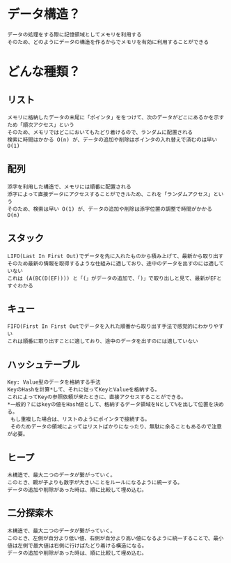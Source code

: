 # データ構造？  
    データの処理をする際に記憶領域としてメモリを利用する
    そのため、どのようにデータの構造を作るからでメモリを有効に利用することができる

# どんな種類？  
## リスト  
    メモリに格納したデータの末尾に「ポインタ」ををつけて、次のデータがどこにあるかを示すため「順次アクセス」という
    そのため、メモリではどこにおいてもたどり着けるので、ランダムに配置される
    検索に時間はかかる O(n) が、データの追加や削除はポインタの入れ替えで済むのは早い O(1) 
## 配列  
    添字を利用した構造で、メモリには順番に配置される
    添字によって直接データにアクセスすることができルため、これを「ランダムアクセス」という
    そのため、検索は早い O(1) が、データの追加や削除は添字位置の調整で時間がかかる O(n)
## スタック
    LIFO(Last In First Out)でデータを先に入れたものから積み上げて、最新から取り出す
    そのため最新の情報を取得するような仕組みに適しており、途中のデータを出すのには適していない
    これは (A(BC(D(EF)))) と「(」がデータの追加で、「)」で取り出しと見て、最新がEFとすぐわかる
## キュー
    FIFO(First In First Outでデータを入れた順番から取り出す手法で感覚的にわかりやすい
    これは順番に取り出すことに適しており、途中のデータを出すのには適していない
## ハッシュテーブル
    Key: Value型のデータを格納する手法
    KeyのHashを計算*して、それに従ってKeyとValueを格納する。
    これによってKeyの参照依頼が来たときに、直接アクセスすることができる。
    *一般的？にはkeyの値をHash値として、格納するデータ領域をNとして%を出して位置を決める。
     もし重複した場合は、リストのようにポインタで接続する。
     そのためデータの領域によってはリストばかりになったり、無駄に余ることもあるので注意が必要。
## ヒープ
    木構造で、最大二つのデータが繋がっていく。
    このとき、親が子よりも数字が大きいことをルールになるように統一する。
    データの追加や削除があった時は、順に比較して埋め込む。
## 二分探索木
    木構造で、最大二つのデータが繋がっていく。
    このとき、左側が自分より低い値、右側が自分より高い値になるように統一することで、最小値は左側で最大値は右側に行けばたどり着ける構造になる。
    データの追加や削除があった時は、順に比較して埋め込む。

